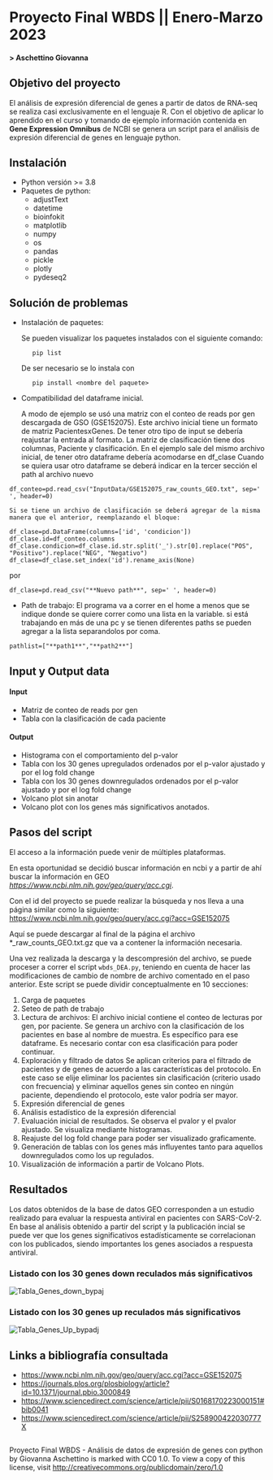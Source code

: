 # **Proyecto Final WBDS** || Enero-Marzo 2023
#### > Aschettino Giovanna

## Objetivo del proyecto
El análisis de expresión diferencial de genes a partir de datos de RNA-seq se realiza casi exclusivamente en el lenguaje R. Con el objetivo de aplicar lo aprendido en el curso y tomando de ejemplo información contenida en **Gene Expression Omnibus** de NCBI se genera un script para el análisis de expresión diferencial de genes en lenguaje python. 

## Instalación
* Python versión >= 3.8
* Paquetes de python:
  * adjustText
  * datetime
  * bioinfokit
  * matplotlib
  * numpy
  * os
  * pandas
  * pickle
  * plotly
  * pydeseq2

## Solución de problemas

- Instalación de paquetes:

    Se pueden visualizar los paquetes instalados con el siguiente comando:

         pip list

    De ser necesario se lo instala con 

         pip install <nombre del paquete>

- Compatibilidad del dataframe inicial.

    A modo de ejemplo se usó una matriz con el conteo de reads por gen descargada de GSO (GSE152075). Este archivo inicial tiene un formato de matriz PacientesxGenes. De tener otro tipo de input se debería reajustar la entrada al formato.
    La matriz de clasificación tiene dos columnas, Paciente y clasificación. En el ejemplo sale del mismo archivo inicial, de tener otro dataframe debería acomodarse en df_clase
    Cuando se quiera usar otro dataframe se deberá indicar en la tercer sección el path al archivo nuevo
    
```
df_conteo=pd.read_csv("InputData/GSE152075_raw_counts_GEO.txt", sep=' ', header=0)
```
    Si se tiene un archivo de clasificación se deberá agregar de la misma manera que el anterior, reemplazando el bloque:
```
df_clase=pd.DataFrame(columns=['id', 'condicion'])
df_clase.id=df_conteo.columns
df_clase.condicion=df_clase.id.str.split('_').str[0].replace("POS", "Positivo").replace("NEG", "Negativo")
df_clase=df_clase.set_index('id').rename_axis(None)
```
por
```
df_clase=pd.read_csv("**Nuevo path**", sep=' ', header=0)
```

- Path de trabajo:
El programa va a correr en el home a menos que se indique donde se quiere correr como una lista en la variable. si está trabajando en más de una pc y se tienen diferentes paths se pueden agregar a la lista separandolos por coma. 

```pathlist=["**path1**","**path2**"]```


## Input y Output data

#### Input
- Matriz de conteo de reads por gen
- Tabla con la clasificación de cada paciente

#### Output
- Histograma con el comportamiento del p-valor
- Tabla con los 30 genes upregulados ordenados por el p-valor ajustado y por el log fold change
- Tabla con los 30 genes downregulados ordenados por el p-valor ajustado y por el log fold change
- Volcano plot sin anotar
- Volcano plot con los genes más significativos anotados.

## Pasos del script

El acceso a la información puede venir de múltiples plataformas. 

En esta oportunidad se decidió buscar información en ncbi y a partir de ahí buscar la información en GEO _https://www.ncbi.nlm.nih.gov/geo/query/acc.cgi_. 

Con el id del proyecto se puede realizar la búsqueda y nos lleva a una página similar como la siguiente: 
https://www.ncbi.nlm.nih.gov/geo/query/acc.cgi?acc=GSE152075

Aquí se puede descargar al final de la página el archivo *_raw_counts_GEO.txt.gz que va a contener la información necesaria.

Una vez realizada la descarga y la descompresión del archivo, se puede proceser a correr el script ```wbds_DEA.py```, teniendo en cuenta de hacer las modificaciones de cambio de nombre de archivo comentado en el paso anterior. Este script se puede dividir conceptualmente en 10 secciones:
1. Carga de paquetes
2. Seteo de path de trabajo
3. Lectura de archivos:
  El archivo inicial contiene el conteo de lecturas por gen, por paciente.
  Se genera un archivo con la clasificación de los pacientes en base al nombre de muestra. Es específico para ese dataframe. Es necesario contar con esa clasificación para poder continuar.
4. Exploración y filtrado de datos
  Se aplican criterios para el filtrado de pacientes y de genes de acuerdo a las características del protocolo. 
  En este caso se elije eliminar los pacientes sin clasificación (criterio usado con frecuencia) y eliminar aquellos genes sin conteo en ningún paciente, dependiendo el protocolo, este valor podría ser mayor.
5. Expresión diferencial de genes
6. Análisis estadístico de la expresión diferencial
7. Evaluación inicial de resultados.
  Se observa el pvalor y el pvalor ajustado. Se visualiza mediante histogramas.
8. Reajuste del log fold change para poder ser visualizado graficamente.
9. Generación de tablas con los genes más influyentes tanto para aquellos downregulados como los up regulados.
10. Visualización de información a partir de Volcano Plots. 

## Resultados

Los datos obtenidos de la base de datos GEO corresponden a un estudio realizado para evaluar la respuesta antiviral en pacientes con SARS-CoV-2.
En base al análisis obtenido a partir del script y la publicación incial se puede ver que los genes significativos estadísticamente se correlacionan con los publicados, siendo importantes los genes asociados a respuesta antiviral.

### Listado con los 30 genes down reculados más significativos

![Tabla_Genes_down_bypaj](https://user-images.githubusercontent.com/54379644/224775418-af4eb28a-9531-47db-8fc0-3094b5623c59.png)

### Listado con los 30 genes up reculados más significativos

![Tabla_Genes_Up_bypadj](https://user-images.githubusercontent.com/54379644/224775442-bad27b0c-7a8f-4221-a2b7-4a03fb39f884.png)


## Links a bibliografía consultada

- https://www.ncbi.nlm.nih.gov/geo/query/acc.cgi?acc=GSE152075
- https://journals.plos.org/plosbiology/article?id=10.1371/journal.pbio.3000849
- https://www.sciencedirect.com/science/article/pii/S0168170223000151#bib0041
- https://www.sciencedirect.com/science/article/pii/S258900422030777X

##
Proyecto Final WBDS - Análisis de datos de expresión de genes con python by Giovanna Aschettino is marked with CC0 1.0. To view a copy of this license, visit http://creativecommons.org/publicdomain/zero/1.0

